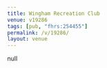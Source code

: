 ```yaml
---
title: Wingham Recreation Club
venue: v19286
tags: [pub, "fhrs:254455"]
permalink: /v/19286/
layout: venue
---
```

null